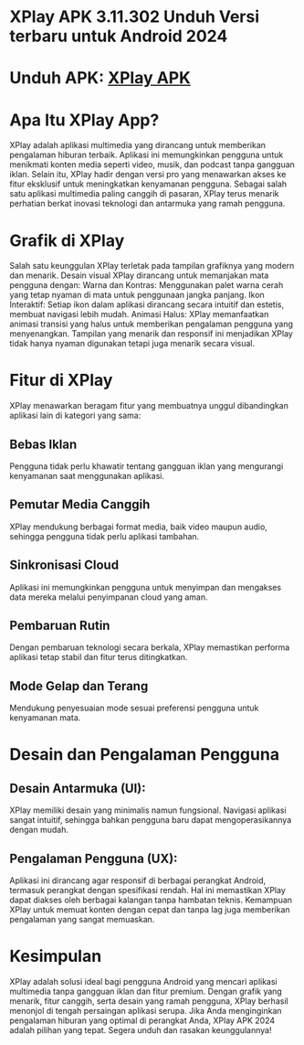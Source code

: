 # XPlay APK 3.11.302 Unduh Versi terbaru untuk Android 2024
# Unduh APK: [XPlay APK](https://apkhihe.net/id/xplay/)
# Apa Itu XPlay App?
XPlay adalah aplikasi multimedia yang dirancang untuk memberikan pengalaman hiburan terbaik. Aplikasi ini memungkinkan pengguna untuk menikmati konten media seperti video, musik, dan podcast tanpa gangguan iklan. Selain itu, XPlay hadir dengan versi pro yang menawarkan akses ke fitur eksklusif untuk meningkatkan kenyamanan pengguna.
Sebagai salah satu aplikasi multimedia paling canggih di pasaran, XPlay terus menarik perhatian berkat inovasi teknologi dan antarmuka yang ramah pengguna.

# Grafik di XPlay
Salah satu keunggulan XPlay terletak pada tampilan grafiknya yang modern dan menarik. Desain visual XPlay dirancang untuk memanjakan mata pengguna dengan:
Warna dan Kontras: Menggunakan palet warna cerah yang tetap nyaman di mata untuk penggunaan jangka panjang.
Ikon Interaktif: Setiap ikon dalam aplikasi dirancang secara intuitif dan estetis, membuat navigasi lebih mudah.
Animasi Halus: XPlay memanfaatkan animasi transisi yang halus untuk memberikan pengalaman pengguna yang menyenangkan.
Tampilan yang menarik dan responsif ini menjadikan XPlay tidak hanya nyaman digunakan tetapi juga menarik secara visual.

# Fitur di XPlay
XPlay menawarkan beragam fitur yang membuatnya unggul dibandingkan aplikasi lain di kategori yang sama:
## Bebas Iklan
Pengguna tidak perlu khawatir tentang gangguan iklan yang mengurangi kenyamanan saat menggunakan aplikasi.
## Pemutar Media Canggih
XPlay mendukung berbagai format media, baik video maupun audio, sehingga pengguna tidak perlu aplikasi tambahan.
## Sinkronisasi Cloud
Aplikasi ini memungkinkan pengguna untuk menyimpan dan mengakses data mereka melalui penyimpanan cloud yang aman.
## Pembaruan Rutin
Dengan pembaruan teknologi secara berkala, XPlay memastikan performa aplikasi tetap stabil dan fitur terus ditingkatkan.
## Mode Gelap dan Terang
Mendukung penyesuaian mode sesuai preferensi pengguna untuk kenyamanan mata.

# Desain dan Pengalaman Pengguna
## Desain Antarmuka (UI):
XPlay memiliki desain yang minimalis namun fungsional. Navigasi aplikasi sangat intuitif, sehingga bahkan pengguna baru dapat mengoperasikannya dengan mudah.
## Pengalaman Pengguna (UX):
Aplikasi ini dirancang agar responsif di berbagai perangkat Android, termasuk perangkat dengan spesifikasi rendah. Hal ini memastikan XPlay dapat diakses oleh berbagai kalangan tanpa hambatan teknis.
Kemampuan XPlay untuk memuat konten dengan cepat dan tanpa lag juga memberikan pengalaman yang sangat memuaskan.

# Kesimpulan
XPlay adalah solusi ideal bagi pengguna Android yang mencari aplikasi multimedia tanpa gangguan iklan dan fitur premium. Dengan grafik yang menarik, fitur canggih, serta desain yang ramah pengguna, XPlay berhasil menonjol di tengah persaingan aplikasi serupa.
Jika Anda menginginkan pengalaman hiburan yang optimal di perangkat Anda, XPlay APK 2024 adalah pilihan yang tepat. Segera unduh dan rasakan keunggulannya!
